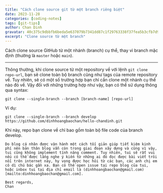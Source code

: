 ```yaml
---
title: "Cách clone source git từ một branch riêng biệt"
date: 2023-11-28
categories: [coding-notes]
tags: [git-tips]
author: Chan Dinh
gravatar: 40c375c9dbbfb6beda5e637079b7341dd87c1f29763338f37fea5b3cfb7d98e8
excerpt: "Clone source từ một branch"
---
```


Cách clone source GitHub từ một nhánh (branch) cụ thể, thay vì branch mặc định (thường là `master` hoặc `main`).

---

Thông thường, khi clone source từ một repository về với lệnh `git clone repo-url`, bạn sẽ clone toàn bộ branch cũng như tags của remote repository về. Tuy nhiên, sẽ có một số trường hợp bạn chỉ cần clone một nhánh cụ thể nào đó về. Vậy đối với những trường hợp như vậy, bạn có thể sử dụng thông qua syntax:

```shell
git clone --single-branch --branch [branch-name] [repo-url]
```

Ví dụ:

```shell
git clone --single-branch --branch develop https://github.com/dinhhoangbaochan/hello-chandinh.git
```

Khi này, repo bạn clone về chỉ bao gồm toàn bộ file code của branch develop.

```
Do blog cá nhân được vận hành một cách tối giản giúp tiết kiệm kinh phí nên bản thân blog vẫn còn trong giai đoạn xây dựng và cũng vì vậy, tui cũng không implement tính năng comment. Tuy nhiên, tui sẽ rất vui nếu có thể được lắng nghe ý kiến từ những ai đó đọc được bài viết trôi nổi trên internet này, hy vọng được học hỏi từ các bạn, các anh chị em cô dì chú bác gần xa. Bạn có thể open issue tại repo blog của tui, hoặc inbox tui tại địa chỉ email là (dinhhoangbaochan@gmail.com)[mailto:dinhhoangbaochan@gmail.com].

Best regards,
Chan
```